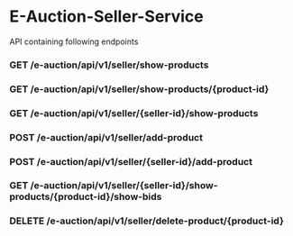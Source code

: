 # E-Auction-Seller-Service

API containing following endpoints

### GET /e-auction/api/v1/seller/show-products

### GET /e-auction/api/v1/seller/show-products/{product-id}

### GET /e-auction/api/v1/seller/{seller-id}/show-products

### POST /e-auction/api/v1/seller/add-product

### POST /e-auction/api/v1/seller/{seller-id}/add-product

### GET /e-auction/api/v1/seller/{seller-id}/show-products/{product-id}/show-bids

### DELETE /e-auction/api/v1/seller/delete-product/{product-id}
